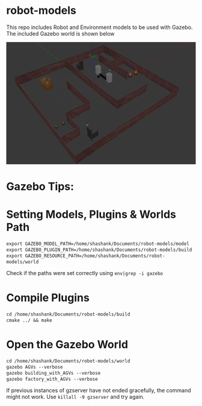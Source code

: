 # robot-models

This repo includes Robot and Environment models to be used with Gazebo. The included Gazebo world is shown below

![Image of the Gazebo world](images/my_world.png)

# Gazebo Tips:

# Setting Models, Plugins & Worlds Path
```
export GAZEBO_MODEL_PATH=/home/shashank/Documents/robot-models/model
export GAZEBO_PLUGIN_PATH=/home/shashank/Documents/robot-models/build
export GAZEBO_RESOURCE_PATH=/home/shashank/Documents/robot-models/world
```
Check if the paths were set correctly using `env|grep -i gazebo`

# Compile Plugins
```
cd /home/shashank/Documents/robot-models/build
cmake ../ && make
```

# Open the Gazebo World
```
cd /home/shashank/Documents/robot-models/world
gazebo AGVs --verbose
gazebo building_with_AGVs --verbose
gazebo factory_with_AGVs --verbose

```
If previous instances of gzserver have not ended gracefully, the command might not work. Use `killall -9 gzserver` and try again.
